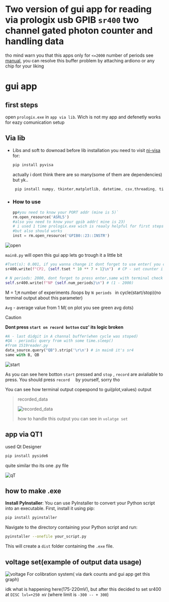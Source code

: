 # Two version of gui app for reading via prologix usb GPIB `sr400` two channel gated photon counter and handling data

tho mind warn you that this apps only for `<=2000` number of periods see [manual](https://www.thinksrs.com/downloads/pdfs/manuals/SR400m.pdf), you can resolve this buffer problem by attaching ardiono or any chip for your liking

# gui app

## first steps

open `prologix.exe` in `app via lib`. Wich is not my app and defenetly works for eazy comunication setup

## Via lib

* Libs and soft to downoad
  before lib installation you need to visit [ni-visa](https://www.ni.com/en/support/downloads/drivers/download.ni-visa.html#558610) for:

  ```powershell
  pip install pyvisa
  ```

  actually i dont think there are so many(some of them are dependencies) but yk..

  ```powershell
   pip install numpy, tkinter,matplotlib, datetime, csv,threading, time, Queue
  ```
* ### **How to use**


  ```python
  pp#you need to know your PORT addr (mine is 5)`
  rm.open_resource('ASRL5')
  #also you need to know your gpib addr( mine is 23)
  # i used 1 time prologix.exe wich is reaaly helpful for first steps, 
  #but also should works
  inst = rm.open_resource('GPIB0::23::INSTR')
  ```

 ![open](first%20steps/open.png)
 
  `main8.py` will open this gui app lets go trough it a little bit

  ```python
  #Tset(s): 0.001, if you wanna change it dont forget to use enter( you can check your self in terminal)
  sr400.write(f"CP2, {self.tset * 10 ** 7 + 1}\n")  # CP - set counter i time interval for 1 period(N) from 10**(-9) to 100 seconds
  ```

  ```python
  # N periods: 2000, dont forget to press enter,same with terminal check
  self.sr400.write(f"NP {self.num_periods}\n") # (1 - 2000)
  ```

M = 1,`M` number of experiments /loops by `N periods ` in cycle(start/stop)(no terminal output about this parameter)

`Avg` - average value from 1 M( on plot you see green avg dots)

> [!CAUTION]
> **Dont press `start on record botton` cuz' its logic broken**

```python
#A - last didgit in A channal buffer(when cycle was stoped)
#QA - periodic query from with some time.sleep() 
#from 1519reader.py
data_source.query("QB").strip('\r\n') # in main8 it's sr4
same with B, QB
```

![start](first%20steps/start.png)

As you can see here botton `start` pressed and `stop` , `record` are avialiable to press. You should press `record  ` by yourself, sorry tho

You can see how terminal output copespond to gui(plot,values) output

> recorded_data
> 
> ![recorded_data](first%20steps/recorded_data.png)
> 
> how to handle this output you can see in `volatge set`

## app via QT1

used Qt Designer

```powershell
pip install pyside6
```

quite similar tho its one .py file

![qT](first%20steps/qT.png)

## how to make .exe

**Install PyInstaller**: You can use PyInstaller to convert your Python script into an executable. First, install it using pip:

```bash
pip install pyinstaller
```

Navigate to the directory containing your Python script and run:

```bash
pyinstaller --onefile your_script.py
```

This will create a `dist` folder containing the `.exe` file.

## voltage set(example of output data usage)

![voltage](/voltage%20set/pigraph.png)
For colibration system( via dark counts and gui app get this graph)

idk what is happening here(175-220mV), but after this decided to set sr400 at `DISC lvl=+250 mV` (where limit is `-300 -- + 300`)
